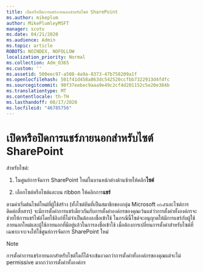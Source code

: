 ```yaml
---
title: เปิดหรือปิดการแชร์ภายนอกสำหรับไซต์ SharePoint
ms.author: mikeplum
author: MikePlumleyMSFT
manager: scotv
ms.date: 04/21/2020
ms.audience: Admin
ms.topic: article
ROBOTS: NOINDEX, NOFOLLOW
localization_priority: Normal
ms.collection: Adm_O365
ms.custom: ''
ms.assetid: 500eec97-a508-4a9a-8373-47b758209a1f
ms.openlocfilehash: 501f41d458a863dc542520ccfbb7322913d4fdfc
ms.sourcegitcommit: 90f37eebec9aaa9e49c2cf4d201152c5e20e384b
ms.translationtype: MT
ms.contentlocale: th-TH
ms.lasthandoff: 08/17/2020
ms.locfileid: "46785756"
---
```

# <a name="turn-external-sharing-on-or-off-for-a-sharepoint-site"></a>เปิดหรือปิดการแชร์ภายนอกสำหรับไซต์ SharePoint

สำหรับไซต์:
  
1. ในศูนย์การจัดการ SharePoint ใหม่ในบานหน้าต่างด้านซ้ายให้คลิก**ไซต์**
    
2. เลือกไซต์หรือไซต์และบน ribbon ให้คลิกการ**แชร์**
    
ตามค่าเริ่มต้นไซต์ใหม่ที่ผู้ใช้สร้าง (ทั้งไซต์ทีมที่เป็นสมาชิกของกลุ่ม Microsoft ๓๖๕และไซต์การติดต่อสื่อสาร) จะมีการตั้งค่าการแชร์เดียวกันกับการตั้งค่าองค์กรของคุณเว้นแต่ว่าการตั้งค่าทั้งองค์กรจะช่วยให้การแชร์ไฟล์โดยใช้ลิงก์ที่ไม่จำเป็นต้องลงชื่อเข้าใช้ ในกรณีนี้ไซต์จะอนุญาตให้มีการแชร์กับผู้ใช้ภายนอกใหม่และผู้ใช้ภายนอกที่มีอยู่แล้วในการลงชื่อเข้าใช้ เมื่อต้องการเปลี่ยนการตั้งค่าสำหรับไซต์ที่เฉพาะเจาะจงให้ใช้ศูนย์การจัดการ SharePoint ใหม่
  
> [!NOTE]
> การตั้งค่าการแชร์ภายนอกสำหรับไซต์ใดก็ได้จะเข้มงวดกว่าการตั้งค่าทั้งองค์กรของคุณแต่จะไม่ permissive มากกว่าการตั้งค่าทั้งองค์กร 
  

